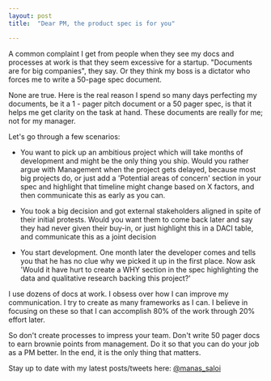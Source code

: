 ```yaml
---
layout: post
title:  "Dear PM, the product spec is for you"

---
```

A common complaint I get from people when they see my docs and processes at work is that they seem excessive for a startup. "Documents are for big companies", they say. Or they think my boss is a dictator who forces me to write a 50-page spec document.

None are true. Here is the real reason I spend so many days perfecting my documents, be it a 1 - pager pitch document or a 50 pager spec, is that it helps me get clarity on the task at hand. These documents are really for me; not for my manager.

Let's go through a few scenarios:

- You want to pick up an ambitious project which will take months of development and might be the only thing you ship. Would you rather argue with Management when the project gets delayed, because most big projects do, or just add a 'Potential areas of concern' section in your spec and highlight that timeline might change based on X factors, and then communicate this as early as you can.

- You took a big decision and got external stakeholders aligned in spite of their initial protests. Would you want them to come back later and say they had never given their buy-in, or just highlight this in a DACI table, and communicate this as a joint decision

- You start development. One month later the developer comes and tells you that he has no clue why we picked it up in the first place. Now ask 'Would it have hurt to create a WHY section in the spec highlighting the data and qualitative research backing this project?'

I use dozens of docs at work. I obsess over how I can improve my communication. I try to create as many frameworks as I can. I believe in focusing on these so that I can accomplish 80% of the work through 20% effort later.

So don't create processes to impress your team. Don't write 50 pager docs to earn brownie points from management. Do it so that you can do your job as a PM better. In the end, it is the only thing that matters.

Stay up to date with my latest posts/tweets here: [@manas_saloi](http://twitter.com/manas_saloi)
